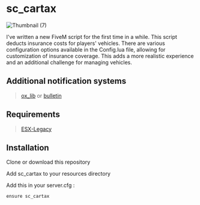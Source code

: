 # sc_cartax

![Thumbnail (7)](https://github.com/user-attachments/assets/028beb37-faee-4ff3-85ff-798b3464f4de)

I've written a new FiveM script for the first time in a while. This script deducts insurance costs for players' vehicles. There are various configuration options available in the Config.lua file, allowing for customization of insurance coverage. This adds a more realistic experience and an additional challenge for managing vehicles.

## Additional notification systems

> [ox_lib](https://github.com/overextended/ox_lib)
or
> [bulletin](https://github.com/Mobius1/bulletin)

## Requirements

> [ESX-Legacy](https://github.com/esx-framework/esx-legacy)

## Installation
Clone or download this repository

Add sc_cartax to your resources directory

Add this in your server.cfg :
```
ensure sc_cartax 
```
